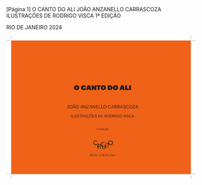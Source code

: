 [Página 1]
O CANTO DO ALI
JOÃO ANZANELLO CARRASCOZA
ILUSTRAÇÕES DE RODRIGO VISCA
1ª EDIÇÃO

RIO DE JANEIRO 2024

![1](./img/page_1-01.jpg)

